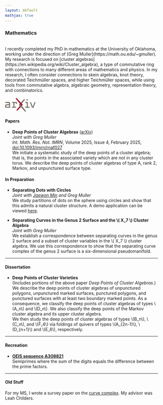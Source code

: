```yaml
---
layout: default
mathjax: true
---
```


### Mathematics

<br/>
I recently completed my PhD in mathematics at the University of Oklahoma, working under the direction of [Greg Muller](https://math.ou.edu/~gmuller). My research is focused on [cluster algebras](https://en.wikipedia.org/wiki/Cluster_algebra), a type of commutative ring with connections to many different areas of mathematics and physics. In my research, I often consider connections to skein algebras, knot theory, decorated Teichmüller spaces, and higher Teichmüller spaces, while using tools from commutative algebra, algebraic geometry, representation theory, and combinatorics.
<br/>
<br/>
<a href="https://arxiv.org/a/beyer_j_2.html"><img src="./assets/arxiv-logo.png" alt="arXiv" width="100"/></a> 


#### Papers

* **Deep Points of Cluster Algebras** ([arXiv](https://arxiv.org/abs/2403.15589)) <br/>
   *Joint with Greg Muller* <br/>
   *Int. Math. Res. Not. IMRN*, Volume 2025, Issue 4, February 2025, [doi:10.1093/imrn/rnaf027](https://doi.org/10.1093/imrn/rnaf027) <br/>
   We initiate a systematic study of the deep points of a cluster algebra; that is, the points in the associated variety which are not in any cluster torus. We describe the deep points of cluster algebras of type A, rank 2, Markov, and unpunctured surface type.


#### In Preparation

* **Separating Dots with Circles** <br/>
   *Joint with [Jaewon Min](https://sites.google.com/view/jaewonmin/home) and Greg Muller* <br/>
   We study partitions of dots on the sphere using circles and show that this admits a natural cluster structure. 
   A demo application can be viewed [here](./circles-and-dots/index.html).

* **Separating Curves in the Genus 2 Surface and the \\( X_7 \\) Cluster Algebra** <br/>
   *Joint with Greg Muller* <br/>
   We establish a correspondence between separating curves in the genus 2 surface and a subset of cluster variables in the \\( X_7 \\) cluster algebra. We use this correspondence to show that the separating curve complex of the genus 2 surface is a six-dimensional pseudomanifold.

---

#### Dissertation

* **Deep Points of Cluster Varieties** <br/>
  (Includes portions of the above paper *Deep Points of Cluster Algebras*.) <br/>
  We describe the deep points of cluster algebras of unpunctured polygons, unpunctured marked surfaces, punctured polygons, and punctured surfaces with at least two boundary marked points. As a consequence, we classify the deep points of cluster algebras of types \\(A_n\\) and \\(D_n\\). We also classify the deep points of the Markov cluster algebra and its upper cluster algebra.<br/>
  We then study the deep points of cluster algebras of types \\(B_n\\), \\(C_n\\), and \\(F_4\\) via foldings of quivers of types \\(A_{2n-1}\\), \\(D_{n+1}\\) and \\(E_6\\), respectively.

---

#### Recreation

* **[OEIS sequence A308821](https://oeis.org/A308821)** <br/> 
  Semiprimes where the sum of the digits equals the difference between the prime factors.

---

#### Old Stuff

For my MS, I wrote a survey paper on the [curve complex](https://en.wikipedia.org/wiki/Curve_complex). My advisor was Leah Childers.


